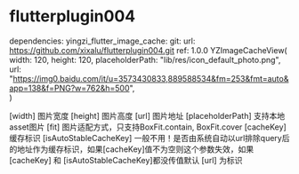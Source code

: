 # flutterplugin004
dependencies:
  yingzi_flutter_image_cache:
    git:
      url: https://github.com/xixalu/flutterplugin004.git
      ref: 1.0.0
YZImageCacheView(
    width: 120,
    height: 120,
    placeholderPath: "lib/res/icon_default_photo.png",
    url: "https://img0.baidu.com/it/u=3573430833,889588534&fm=253&fmt=auto&app=138&f=PNG?w=762&h=500",  
)



[width] 图片宽度
[height] 图片高度
[url] 图片地址
[placeholderPath] 支持本地asset图片
[fit] 图片适配方式，只支持BoxFit.contain, BoxFit.cover
[cacheKey] 缓存标识
[isAutoStableCacheKey] 一般不用！是否由系统自动以url排除query后的地址作为缓存标识，如果[cacheKey]值不为空则这个参数失效，如果 [cacheKey] 和 [isAutoStableCacheKey]都没传值默认 [url] 为标识
